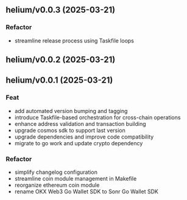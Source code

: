 ## helium/v0.0.3 (2025-03-21)

### Refactor

- streamline release process using Taskfile loops

## helium/v0.0.2 (2025-03-21)

## helium/v0.0.1 (2025-03-21)

### Feat

- add automated version bumping and tagging
- introduce Taskfile-based orchestration for cross-chain operations
- enhance address validation and transaction building
- upgrade cosmos sdk to support last version
- upgrade dependencies and improve code compatibility
- migrate to go work and update crypto dependency

### Refactor

- simplify changelog configuration
- streamline coin module management in Makefile
- reorganize ethereum coin module
- rename OKX Web3 Go Wallet SDK to Sonr Go Wallet SDK
